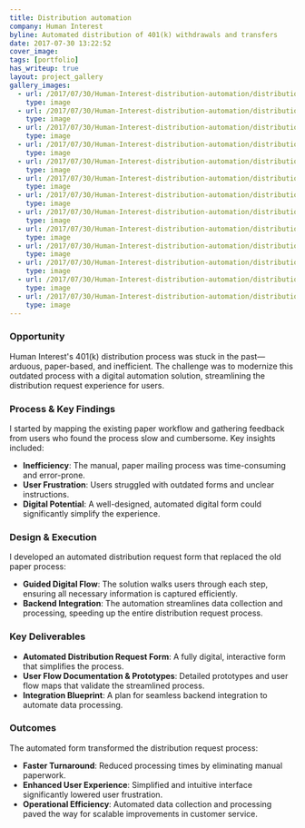 ```yaml
---
title: Distribution automation
company: Human Interest
byline: Automated distribution of 401(k) withdrawals and transfers
date: 2017-07-30 13:22:52
cover_image: 
tags: [portfolio]
has_writeup: true
layout: project_gallery
gallery_images:
  - url: /2017/07/30/Human-Interest-distribution-automation/distribution_000.png
    type: image
  - url: /2017/07/30/Human-Interest-distribution-automation/distribution_001.png
    type: image
  - url: /2017/07/30/Human-Interest-distribution-automation/distribution_100.png
    type: image
  - url: /2017/07/30/Human-Interest-distribution-automation/distribution_101.png
    type: image
  - url: /2017/07/30/Human-Interest-distribution-automation/distribution_200.png
    type: image
  - url: /2017/07/30/Human-Interest-distribution-automation/distribution_300.png
    type: image
  - url: /2017/07/30/Human-Interest-distribution-automation/distribution_400.png
    type: image
  - url: /2017/07/30/Human-Interest-distribution-automation/distribution_500.png
    type: image
  - url: /2017/07/30/Human-Interest-distribution-automation/distribution_600.png
    type: image
  - url: /2017/07/30/Human-Interest-distribution-automation/distribution_700.png
    type: image
  - url: /2017/07/30/Human-Interest-distribution-automation/distribution_800.png
    type: image
  - url: /2017/07/30/Human-Interest-distribution-automation/distribution_900.png
    type: image
  - url: /2017/07/30/Human-Interest-distribution-automation/distribution_1000.png
    type: image
--- 
```


### Opportunity

Human Interest's 401(k) distribution process was stuck in the past—arduous, paper-based, and inefficient. The challenge was to modernize this outdated process with a digital automation solution, streamlining the distribution request experience for users.

### Process & Key Findings

I started by mapping the existing paper workflow and gathering feedback from users who found the process slow and cumbersome. Key insights included:

- **Inefficiency**: The manual, paper mailing process was time-consuming and error-prone.
- **User Frustration**: Users struggled with outdated forms and unclear instructions.
- **Digital Potential**: A well-designed, automated digital form could significantly simplify the experience.

### Design & Execution

I developed an automated distribution request form that replaced the old paper process:

- **Guided Digital Flow**: The solution walks users through each step, ensuring all necessary information is captured efficiently.
- **Backend Integration**: The automation streamlines data collection and processing, speeding up the entire distribution request process.

### Key Deliverables

- **Automated Distribution Request Form**: A fully digital, interactive form that simplifies the process.
- **User Flow Documentation & Prototypes**: Detailed prototypes and user flow maps that validate the streamlined process.
- **Integration Blueprint**: A plan for seamless backend integration to automate data processing.

### Outcomes

The automated form transformed the distribution request process:

- **Faster Turnaround**: Reduced processing times by eliminating manual paperwork.
- **Enhanced User Experience**: Simplified and intuitive interface significantly lowered user frustration.
- **Operational Efficiency**: Automated data collection and processing paved the way for scalable improvements in customer service.
